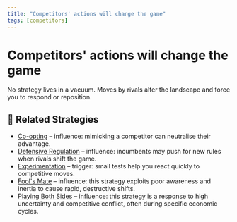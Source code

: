 ```yaml
---
title: "Competitors' actions will change the game"
tags: [competitors]
---
```


# Competitors' actions will change the game

No strategy lives in a vacuum. Moves by rivals alter the landscape and force you to respond or reposition.

## 🔀 Related Strategies

- [Co-opting](/strategies/ecosystem/co-opting) – influence: mimicking a competitor can neutralise their advantage.
- [Defensive Regulation](/strategies/defensive/defensive-regulation) – influence: incumbents may push for new rules when rivals shift the game.
- [Experimentation](/strategies/attacking/experimentation) – trigger: small tests help you react quickly to competitive moves.
- [Fool's Mate](/strategies/attacking/fool-s-mate) – influence: this strategy exploits poor awareness and inertia to cause rapid, destructive shifts.
- [Playing Both Sides](/strategies/attacking/playing-both-sides) – influence: this strategy is a response to high uncertainty and competitive conflict, often during specific economic cycles.

